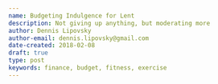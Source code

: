 ```yaml
---
name: Budgeting Indulgence for Lent
description: Not giving up anything, but moderating more
author: Dennis Lipovsky
author-email: dennis.lipovsky@gmail.com
date-created: 2018-02-08
draft: true
type: post
keywords: finance, budget, fitness, exercise
---
```

